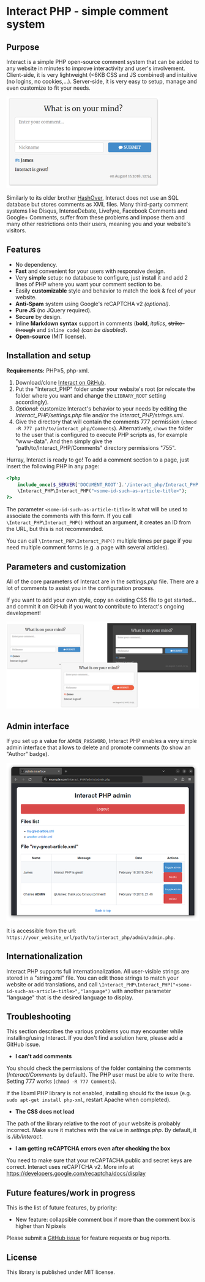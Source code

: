 # Interact PHP - simple comment system

## Purpose

Interact is a simple PHP open-source comment system that can be added to any website in minutes to improve interactivity and user's involvement. Client-side, it is very lightweight (<6KB CSS and JS combined) and intuitive (no logins, no cookies,...). Server-side, it is very easy to setup, manage and even customize to fit your needs.

![Interact PHP with the modern interface](sample/modern.png)

Similarly to its older brother [HashOver](http://tildehash.com/?page=hashover), Interact does not use an SQL database but stores comments as XML files. Many third-party comment systems like Disqus, IntenseDebate, Livefyre, Facebook Comments and Google+ Comments, suffer from these problems and impose them and many other restrictions onto their users, meaning you and your website's visitors.

## Features

* No dependency.
* **Fast** and convenient for your users with responsive design.
* Very **simple** setup: no database to configure, just install it and add 2 lines of PHP where you want your comment section to be.
* Easily **customizable** style and behavior to match the look & feel of your website.
* **Anti-Spam** system using Google's reCAPTCHA v2 *(optional)*.
* **Pure JS** (no JQuery required).
* **Secure** by design.
* Inline **Markdown syntax** support in comments (**bold**, *italics*, ~~strike-through~~ and `inline code`) *(can be disabled)*.
* **Open-source** (MIT license).

## Installation and setup

**Requirements:** PHP≥5, php-xml.

1. Download/clone [Interact on GitHub](https://github.com/CGrassin/interact_php).
2. Put the "Interact_PHP" folder under your website's root (or relocate the folder where you want and change the `LIBRARY_ROOT` setting accordingly).
3. *Optional*: customize Interact's behavior to your needs by editing the *Interact_PHP/settings.php* file and/or the *Interact_PHP/strings.xml*.
4. Give the directory that will contain the comments 777 permission (`chmod -R 777 path/to/interact_php/Comments`). Alternatively, `chown` the folder to the user that is configured to execute PHP scripts as, for example "www-data". And then simply give the "path/to/Interact_PHP/Comments" directory permissions "755". 

Hurray, Interact is ready to go! To add a comment section to a page, just insert the following PHP in any page:
```php
<?php 
    include_once($_SERVER['DOCUMENT_ROOT'].'/interact_php/Interact_PHP.php');
    \Interact_PHP\Interact_PHP("<some-id-such-as-article-title>"); 
?>
```

The parameter `<some-id-such-as-article-title>` is what will be used to associate the comments with this form. If you call `\Interact_PHP\Interact_PHP()` without an argument, it creates an ID from the URL, but this is not recommended.

You can call `\Interact_PHP\Interact_PHP()` multiple times per page if you need multiple comment forms (e.g. a page with several articles).

## Parameters and customization

All of the core parameters of Interact are in the *settings.php* file. There are a lot of comments to assist you in the configuration process.

If you want to add your own style, copy an existing CSS file to get started... and commit it on GitHub if you want to contribute to Interact's ongoing development!

![Interact PHP with various CSS](sample/themes.png)

## Admin interface

If you set up a value for `ADMIN_PASSWORD`, Interact PHP enables a very simple admin interface that allows to delete and promote comments (to show an "Author" badge).

![Interact PHP's admin interface](sample/admin.png)

It is accessible from the url: `https://your_website_url/path/to/interact_php/admin/admin.php`.

## Internationalization

Interact PHP supports full internationalization. All user-visible strings are stored in a "string.xml" file. You can edit those strings to match your website or add translations, and call `\Interact_PHP\Interact_PHP("<some-id-such-as-article-title>","language")` with another parameter "language" that is the desired language to display.

## Troubleshooting

This section describes the various problems you may encounter while installing/using Interact. If you don't find a solution here, please add a GitHub issue.

* **I can't add comments**

You should check the permissions of the folder containing the comments (*Interact/Comments* by default). The PHP user must be able to write there. Setting 777 works (`chmod -R 777 Comments`).

If the libxml PHP library is not enabled, installing should fix the issue (e.g. `sudo apt-get install php-xml`, restart Apache when completed).

* **The CSS does not load**

The path of the library relative to the root of your website is probably incorrect. Make sure it matches with the value in *settings.php*. By default, it is */lib/Interact*.

* **I am getting reCAPTCHA errors even after checking the box**

You need to make sure that your reCAPTACHA public and secret keys are correct. Interact uses reCAPTCHA v2. More info at https://developers.google.com/recaptcha/docs/display

## Future features/work in progress

This is the list of future features, by priority:
* New feature: collapsible comment box if more than the comment box is higher than N pixels

Please submit a [GitHub issue](https://github.com/CGrassin/interact_php/issues) for feature requests or bug reports.

## License

This library is published under MIT license.


